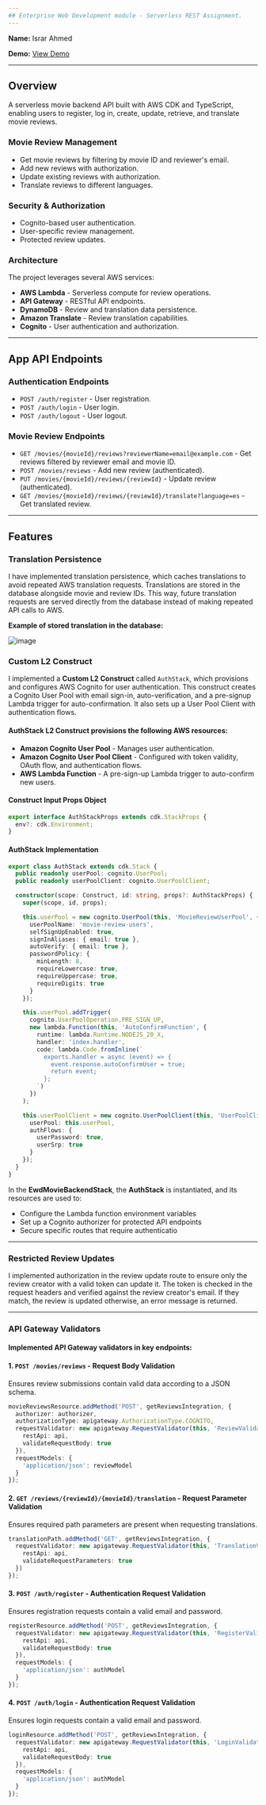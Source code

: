 ```yaml
---
## Enterprise Web Development module - Serverless REST Assignment.
---
```


**Name:** Israr Ahmed

**Demo:** [View Demo](https://drive.google.com/file/d/1lQp4gf_Zq_mOhvR0ZU3Xdr6PiuGAzSlW/view?usp=sharing)

---

## Overview

A serverless movie backend API built with AWS CDK and TypeScript, enabling users to register, log in, create, update, retrieve, and translate movie reviews.

### **Movie Review Management**
- Get movie reviews by filtering by movie ID and reviewer's email.
- Add new reviews with authorization.
- Update existing reviews with authorization.
- Translate reviews to different languages.

### **Security & Authorization**
- Cognito-based user authentication.
- User-specific review management.
- Protected review updates.

### **Architecture**
The project leverages several AWS services:
- **AWS Lambda** - Serverless compute for review operations.
- **API Gateway** - RESTful API endpoints.
- **DynamoDB** - Review and translation data persistence.
- **Amazon Translate** - Review translation capabilities.
- **Cognito** - User authentication and authorization.

---

## App API Endpoints

### **Authentication Endpoints**
- `POST /auth/register` - User registration.
- `POST /auth/login` - User login.
- `POST /auth/logout` - User logout.

### **Movie Review Endpoints**
- `GET /movies/{movieId}/reviews?reviewerName=email@example.com` - Get reviews filtered by reviewer email and movie ID.
- `POST /movies/reviews` - Add new review (authenticated).
- `PUT /movies/{movieId}/reviews/{reviewId}` - Update review (authenticated).
- `GET /movies/{movieId}/reviews/{reviewId}/translate?language=es` - Get translated review.

---

## Features

### **Translation Persistence**

I have implemented translation persistence, which caches translations to avoid repeated AWS translation requests. Translations are stored in the database alongside movie and review IDs. This way, future translation requests are served directly from the database instead of making repeated API calls to AWS.

**Example of stored translation in the database:**

![image](https://github.com/user-attachments/assets/b77fb3ca-8ee7-45e5-a7d3-b71b3b779e67)

### **Custom L2 Construct**

I implemented a **Custom L2 Construct** called `AuthStack`, which provisions and configures AWS Cognito for user authentication. This construct creates a Cognito User Pool with email sign-in, auto-verification, and a pre-signup Lambda trigger for auto-confirmation. It also sets up a User Pool Client with authentication flows.

#### **AuthStack L2 Construct** provisions the following AWS resources:
- **Amazon Cognito User Pool** - Manages user authentication.
- **Amazon Cognito User Pool Client** - Configured with token validity, OAuth flow, and authentication flows.
- **AWS Lambda Function** - A pre-sign-up Lambda trigger to auto-confirm new users.

#### **Construct Input Props Object**
```typescript
export interface AuthStackProps extends cdk.StackProps {
  env?: cdk.Environment;
}
```

#### **AuthStack Implementation**
```typescript
export class AuthStack extends cdk.Stack {
  public readonly userPool: cognito.UserPool;
  public readonly userPoolClient: cognito.UserPoolClient;

  constructor(scope: Construct, id: string, props?: AuthStackProps) {
    super(scope, id, props);

    this.userPool = new cognito.UserPool(this, 'MovieReviewUserPool', {
      userPoolName: 'movie-review-users',
      selfSignUpEnabled: true,
      signInAliases: { email: true },
      autoVerify: { email: true },
      passwordPolicy: {
        minLength: 8,
        requireLowercase: true,
        requireUppercase: true,
        requireDigits: true
      }
    });

    this.userPool.addTrigger(
      cognito.UserPoolOperation.PRE_SIGN_UP, 
      new lambda.Function(this, 'AutoConfirmFunction', {
        runtime: lambda.Runtime.NODEJS_20_X,
        handler: 'index.handler',
        code: lambda.Code.fromInline(`
          exports.handler = async (event) => {
            event.response.autoConfirmUser = true;
            return event;
          };
        `)
      })
    );

    this.userPoolClient = new cognito.UserPoolClient(this, 'UserPoolClient', {
      userPool: this.userPool,
      authFlows: {
        userPassword: true,
        userSrp: true
      }
    });
  }
}
```
In the **EwdMovieBackendStack**, the **AuthStack** is instantiated, and its resources are used to:

- Configure the Lambda function environment variables
- Set up a Cognito authorizer for protected API endpoints
- Secure specific routes that require authenticatio
---

### **Restricted Review Updates** 

I implemented authorization in the review update route to ensure only the review creator with a valid token can update it. The token is checked in the request headers and verified against the review creator's email. If they match, the review is updated otherwise, an error message is returned.

---

### **API Gateway Validators**

#### **Implemented API Gateway validators in key endpoints:**

#### **1. `POST /movies/reviews` - Request Body Validation**
Ensures review submissions contain valid data according to a JSON schema.
```typescript
movieReviewsResource.addMethod('POST', getReviewsIntegration, {
  authorizer: authorizer,
  authorizationType: apigateway.AuthorizationType.COGNITO,
  requestValidator: new apigateway.RequestValidator(this, 'ReviewValidator', {
    restApi: api,
    validateRequestBody: true
  }),
  requestModels: {
    'application/json': reviewModel
  }
});
```

#### **2. `GET /reviews/{reviewId}/{movieId}/translation` - Request Parameter Validation**
Ensures required path parameters are present when requesting translations.
```typescript
translationPath.addMethod('GET', getReviewsIntegration, {
  requestValidator: new apigateway.RequestValidator(this, 'TranslationValidator', {
    restApi: api,
    validateRequestParameters: true
  })
});
```

#### **3. `POST /auth/register` - Authentication Request Validation**
Ensures registration requests contain a valid email and password.
```typescript
registerResource.addMethod('POST', getReviewsIntegration, {
  requestValidator: new apigateway.RequestValidator(this, 'RegisterValidator', {
    restApi: api,
    validateRequestBody: true
  }),
  requestModels: {
    'application/json': authModel
  }
});
```

#### **4. `POST /auth/login` - Authentication Request Validation**
Ensures login requests contain a valid email and password.
```typescript
loginResource.addMethod('POST', getReviewsIntegration, {
  requestValidator: new apigateway.RequestValidator(this, 'LoginValidator', {
    restApi: api,
    validateRequestBody: true
  }),
  requestModels: {
    'application/json': authModel
  }
});
```
